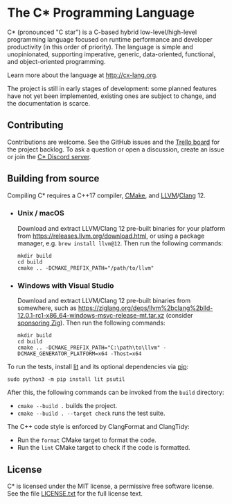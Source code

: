 # The C* Programming Language

C* (pronounced "C star") is a C-based hybrid low-level/high-level programming language focused on runtime
performance and developer productivity (in this order of priority). The language is simple and unopinionated,
supporting imperative, generic, data-oriented, functional, and object-oriented programming.

Learn more about the language at http://cx-lang.org.

The project is still in early stages of development: some planned features have not yet been implemented,
existing ones are subject to change, and the documentation is scarce.

## Contributing

Contributions are welcome.
See the GitHub issues and the [Trello board](https://trello.com/b/NIbkM4v2/c) for the project backlog.
To ask a question or open a discussion, create an issue or join the [C* Discord server](https://discord.gg/hsDbW9p).

## Building from source

Compiling C* requires a C++17 compiler, [CMake](https://cmake.org), and
[LLVM](https://llvm.org)/[Clang](https://clang.llvm.org) 12.

- ### Unix / macOS

    Download and extract LLVM/Clang 12 pre-built binaries for your platform from
    https://releases.llvm.org/download.html, or using a package manager, e.g. `brew install llvm@12`.
    Then run the following commands:

      mkdir build
      cd build
      cmake .. -DCMAKE_PREFIX_PATH="/path/to/llvm"

- ### Windows with Visual Studio

    Download and extract LLVM/Clang 12 pre-built binaries from somewhere, such as
    https://ziglang.org/deps/llvm%2bclang%2blld-12.0.1-rc1-x86_64-windows-msvc-release-mt.tar.xz
    (consider [sponsoring Zig](https://github.com/sponsors/ziglang)).
    Then run the following commands:

      mkdir build
      cd build
      cmake .. -DCMAKE_PREFIX_PATH="C:\path\to\llvm" -DCMAKE_GENERATOR_PLATFORM=x64 -Thost=x64

To run the tests, install [lit](https://llvm.org/docs/CommandGuide/lit.html)
and its optional dependencies via [pip](https://pip.pypa.io/en/stable/installing/):

    sudo python3 -m pip install lit psutil

After this, the following commands can be invoked from the `build` directory:

- `cmake --build .` builds the project.
- `cmake --build . --target check` runs the test suite.

The C++ code style is enforced by ClangFormat and ClangTidy:

- Run the `format` CMake target to format the code.
- Run the `lint` CMake target to check if the code is formatted.

## License

C* is licensed under the MIT license, a permissive free software license.
See the file [LICENSE.txt](LICENSE.txt) for the full license text.
